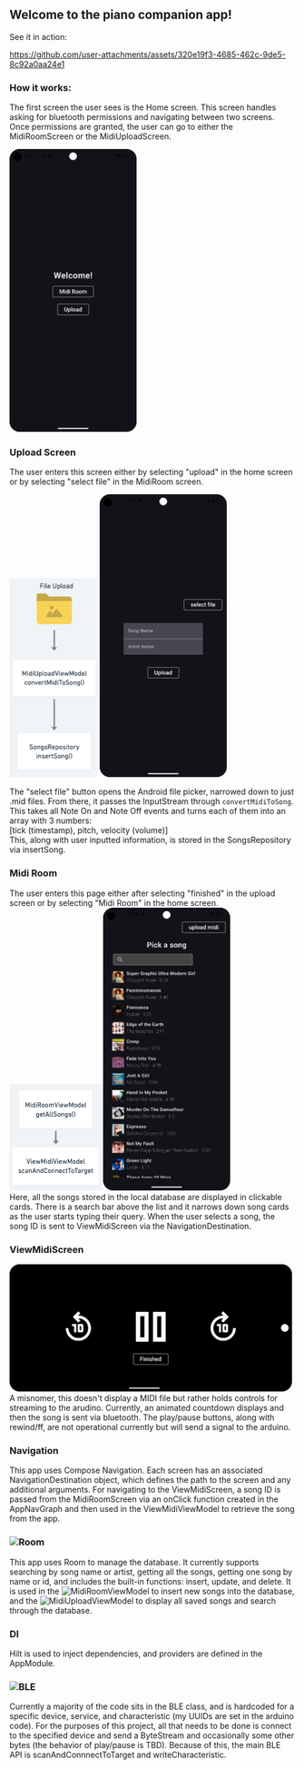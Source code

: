 ## Welcome to the piano companion app!  

See it in action:  

https://github.com/user-attachments/assets/320e19f3-4685-462c-9de5-8c92a0aa24e1

### How it works:  
The first screen the user sees is the Home screen. This screen handles asking for bluetooth permissions and navigating between two screens. Once permissions are granted, the user can go to either the MidiRoomScreen or the MidiUploadScreen.

<img src="/img/home%20screen.png" width="224" height="498">

### Upload Screen
The user enters this screen either by selecting "upload" in the home screen or by selecting "select file" in the MidiRoom screen.

<img src="/img/selectFlow.png" width="155" height="350"> <img src="/img/upload%20screen.png" width="224" height="498">

The "select file" button opens the Android file picker, narrowed down to just .mid files. 
From there, it passes the InputStream through `convertMidiToSong`. This takes all Note On and Note Off events and turns each of them into an array with 3 numbers:  
[tick (timestamp), pitch, velocity (volume)]  
This, along with user inputted information, is stored in the SongsRepository via insertSong.

### Midi Room
The user enters this page either after selecting "finished" in the upload screen or by selecting "Midi Room" in the home screen.  
<img src="/img/uploadFlow.png" width="165" height="188"><img src="/img/midi%20room%20updated.png" width="224" height="498">  
Here, all the songs stored in the local database are displayed in clickable cards. There is a search bar above the list and it narrows down song cards as the user starts typing their query.
When the user selects a song, the song ID is sent to ViewMidiScreen via the NavigationDestination.

### ViewMidiScreen
<img src="/img/view%20midi%20updated.png" width="498" height="224">
A misnomer, this doesn't display a MIDI file but rather holds controls for streaming to the arudino. Currently, an animated countdown displays and then the song is sent via bluetooth. The play/pause buttons, along with rewind/ff, are not operational currently but will send a signal to the arduino.

### Navigation
This app uses Compose Navigation. Each screen has an associated NavigationDestination object, which defines the path to the screen and any additional arguments. For navigating to the ViewMidiScreen, a song ID is passed from the MidiRoomScreen via an onClick function created in the AppNavGraph and then used in the ViewMidiViewModel to retrieve the song from the app. 

### ![Room](https://github.com/andrea749/piano-companion/tree/main/app/src/main/java/com/andrea/pianocompanionroom/data)
This app uses Room to manage the database. It currently supports searching by song name or artist, getting all the songs, getting one song by name or id, and includes the built-in functions: insert, update, and delete. It is used in the ![MidiRoomViewModel](https://github.com/andrea749/piano-companion/blob/main/app/src/main/java/com/andrea/pianocompanionroom/viewmodel/MidiRoomViewModel.kt) to insert new songs into the database, and the ![MidiUploadViewModel](https://github.com/andrea749/piano-companion/blob/main/app/src/main/java/com/andrea/pianocompanionroom/viewmodel/MidiUploadViewModel.kt) to display all saved songs and search through the database.

### DI
Hilt is used to inject dependencies, and providers are defined in the AppModule.  

### ![BLE](https://github.com/andrea749/piano-companion/tree/main/app/src/main/java/com/andrea/pianocompanionroom/ble)
Currently a majority of the code sits in the BLE class, and is hardcoded for a specific device, service, and characteristic (my UUIDs are set in the arduino code). For the purposes of this project, all that needs to be done is connect to the specified device and send a ByteStream and occasionally some other bytes (the behavior of play/pause is TBD). Because of this, the main BLE API is scanAndConnnectToTarget and writeCharacteristic.  
